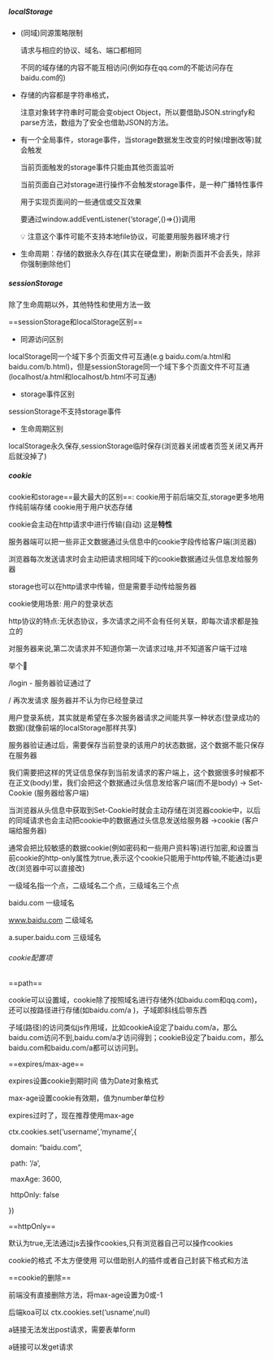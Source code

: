 ##### localStorage

- (同域)同源策略限制

  请求与相应的协议、域名、端口都相同 

  不同的域存储的内容不能互相访问(例如存在qq.com的不能访问存在baidu.com的)



- 存储的内容都是字符串格式，

  注意对象转字符串时可能会变object Object，所以要借助JSON.stringfy和parse方法，数组为了安全也借助JSON的方法。


- 有一个全局事件，storage事件，当storage数据发生改变的时候(增删改等)就会触发

  当前页面触发的storage事件只能由其他页面监听

  当前页面自己对storage进行操作不会触发storage事件，是一种广播特性事件

  用于实现页面间的一些通信或交互效果

  要通过window.addEventListener(‘storage’,()=>{})调用

  💡 注意这个事件可能不支持本地file协议，可能要用服务器环境才行



- 生命周期：存储的数据永久存在(其实在硬盘里)，刷新页面并不会丢失，除非你强制删除他们



##### sessionStorage

除了生命周期以外，其他特性和使用方法一致

==sessionStorage和localStorage区别==

- 同源访问区别

localStorage同一个域下多个页面文件可互通(e.g baidu.com/a.html和baidu.com/b.html)，但是sessionStorage同一个域下多个页面文件不可互通(localhost/a.html和localhost/b.html不可互通)



- storage事件区别

sessionStorage不支持storage事件



- 生命周期区别

localStorage永久保存,sessionStorage临时保存(浏览器关闭或者页签关闭又再开后就没掉了)



##### cookie

cookie和storage==最大最大的区别==: cookie用于前后端交互,storage更多地用作纯前端存储 cookie用于用户状态存储

cookie会主动在http请求中进行传输(自动) 这是**特性**

服务器端可以把一些非正文数据通过头信息中的cookie字段传给客户端(浏览器)

浏览器每次发送请求时会主动把请求相同域下的cookie数据通过头信息发给服务器

storage也可以在http请求中传输，但是需要手动传给服务器



cookie使用场景: 用户的登录状态

http协议的特点:无状态协议，多次请求之间不会有任何关联，即每次请求都是独立的

对服务器来说,第二次请求并不知道你第一次请求过啥,并不知道客户端干过啥

举个🌰 

/login - 服务器验证通过了

/ 再次发请求 服务器并不认为你已经登录过



用户登录系统，其实就是希望在多次服务器请求之间能共享一种状态(登录成功的数据)(就像前端的localStorage那样共享)



服务器验证通过后，需要保存当前登录的该用户的状态数据，这个数据不能只保存在服务器

我们需要把这样的凭证信息保存到当前发请求的客户端上，这个数据很多时候都不在正文(body)里，我们会把这个数据通过头信息发给客户端(而不是body) -> Set-Cookie (服务器给客户端)



当浏览器从头信息中获取到Set-Cookie时就会主动存储在浏览器cookie中，以后的同域请求也会主动把cookie中的数据通过头信息发送给服务器 ->cookie (客户端给服务器)



通常会把比较敏感的数据cookie(例如密码和一些用户资料等)进行加密,和设置当前cookie的http-only属性为true,表示这个cookie只能用于http传输,不能通过js更改(浏览器中可以直接改)





一级域名指一个点，二级域名二个点，三级域名三个点



baidu.com  一级域名

www.baidu.com 二级域名

a.super.baidu.com 三级域名



###### cookie配置项

==path==

cookie可以设置域，cookie除了按照域名进行存储外(如baidu.com和qq.com)，还可以按路径进行存储(如baidu.com/a )，子域即斜线后带东西



子域(路径)的访问类似js作用域，比如cookieA设定了baidu.com/a，那么baidu.com访问不到,baidu.com/a才访问得到；cookieB设定了baidu.com，那么baidu.com和baidu.com/a都可以访问到。



==expires/max-age==

expires设置cookie到期时间 值为Date对象格式

max-age设置cookie有效期，值为number单位秒

expires过时了，现在推荐使用max-age



ctx.cookies.set(‘username’,‘myname’,{

​    domain: “baidu.com”,

​    path: ‘/a’,

​    maxAge: 3600,

​    httpOnly: false

})



==httpOnly==

默认为true,无法通过js去操作cookies,只有浏览器自己可以操作cookies





cookie的格式 不太方便使用 可以借助别人的插件或者自己封装下格式和方法



==cookie的删除==

前端没有直接删除方法，将max-age设置为0或-1



后端koa可以 ctx.cookies.set(‘usname’,null)





a链接无法发出post请求，需要表单form



a链接可以发get请求